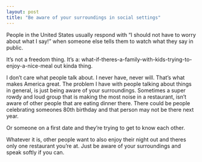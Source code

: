 ```yaml
---
layout: post
title: "Be aware of your surroundings in social settings"
---
```


People in the United States usually respond with “I should not have to worry about what I say!” when someone else tells them to watch what they say in public. 

It’s not a freedom thing. It’s a: what-if-theres-a-family-with-kids-trying-to-enjoy-a-nice-meal out kinda thing.

I don’t care what people talk about. I never have, never will. That’s what makes America great. The problem I have with people talking about things in general, is just being aware of your surroundings. Sometimes a super rowdy and loud group that is making the most noise in a restaurant, isn’t aware of other people that are eating dinner there. There could be people celebrating someones 80th birthday and that person may not be there next year.

Or someone on a first date and they’re trying to get to know each other. 

Whatever it is, other people want to also enjoy their night out and theres only one restaurant you’re at. Just be aware of your surroundings and speak softly if you can.
